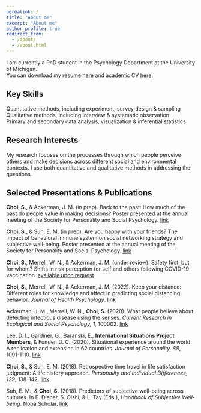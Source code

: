 ```yaml
---
permalink: /
title: "About me"
excerpt: "About me"
author_profile: true
redirect_from: 
  - /about/
  - /about.html
---
```

I am currently a PhD student in the Psychology Department at the University of Michigan.<br/>
You can download my resume [here](https://choi-soyeon.github.io/files/choi_resume.pdf) and academic CV [here](https://choi-soyeon.github.io/files/choi_cv.pdf).


Key Skills
------
Quantitative methods, including experiment, survey design & sampling<br/>
Qualitative methods, including interview & systematic observation<br/>
Primary and secondary data analysis, visualization & inferential statistics<br/>


Research Interests
------
My research focuses on the processes through which people perceive others and make decisions across different social and environmental contexts. I use both quantitative and qualitative methods in addressing the questions.


Selected Presentations & Publications
------
**Choi, S.**, & Ackerman, J. M. (in prep). Back to the past: How much of the past do people value in making decisions? Poster presented at the annual meeting of the Society for Personality and Social Psychology. [link](https://choi-soyeon.github.io/files/inprep_Choi,Ackerman.pdf)

**Choi, S.**, & Suh, E. M. (in prep). Are you happy with your friends? The impact of behavioral immune system on social networking strategy and subjective well-being. Poster presented at the annual meeting of the Society for Personality and Social Psychology. [link](https://choi-soyeon.github.io/files/inprep_Choi,Suh.pdf)

**Choi, S.**, Merrell, W. N., & Ackerman, J. M. (under review). Safety first, but for whom? Shifts in risk perception for self and others following COVID-19 vaccination. [available upon request](mailto:soyeonc@umich.edu)

**Choi, S.**, Merrell, W. N., & Ackerman, J. M. (2022). Keep your distance: Different roles for knowledge and affect in predicting social distancing behavior. _Journal of Health Psychology_. [link](https://choi-soyeon.github.io/files/2021_Choi,Merrell,Ackerman_jhp.pdf)

Ackerman, J. M., Merrell, W. N., **Choi, S.** (2020). What people believe about detecting infectious disease using the senses. _Current Research in Ecological and Social Psychology, 1_, 100002. [link](https://choi-soyeon.github.io/files/2020_Ackerman,Merrell,Choi.pdf)

Lee, D. I., Gardiner, G., Baranski, E., **International Situations Project Members**, & Funder, D. C. (2020). Situational experience around the world: A replication and extension in 62 countries. _Journal of Personality, 88_, 1091-1110. [link](https://choi-soyeon.github.io/files/2020_Lee,etal.pdf)

**Choi, S.**, & Suh, E. M. (2018). Retrospective time travel in life satisfaction judgment: A life history approach. _Personality and Individual Differences, 129_, 138-142. [link](https://choi-soyeon.github.io/files/2018_Choi,Suh.pdf)

Suh, E. M., & **Choi, S.** (2018). Predictors of subjective well-being across cultures. In E. Diener, S. Oishi, & L. Tay (Eds.), _Handbook of Subjective Well-being_. Noba Scholar. [link](https://choi-soyeon.github.io/files/2018_Suh,Choi.pdf)
   
   
